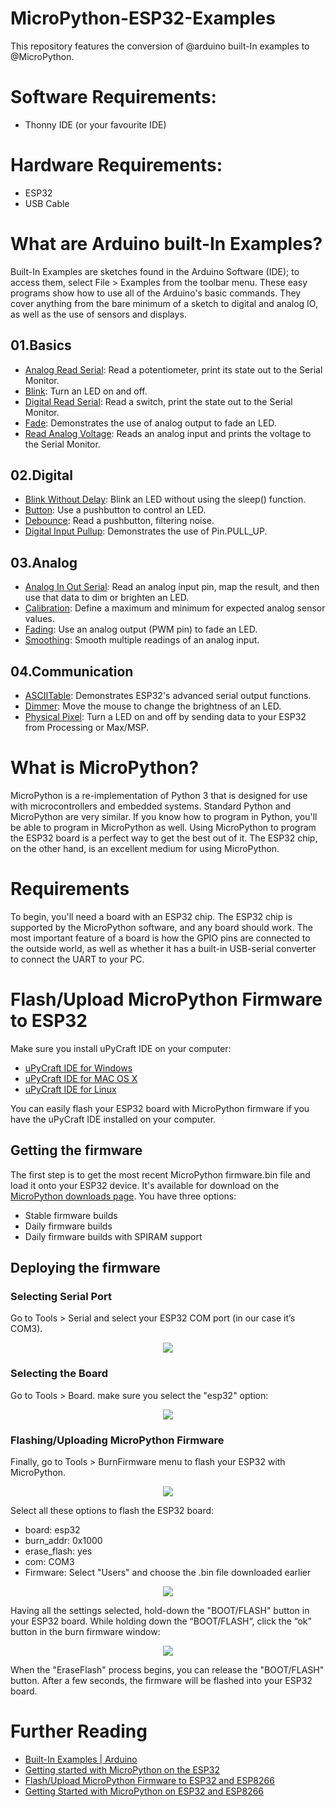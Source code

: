 # MicroPython-ESP32-Examples
This repository features the conversion of @arduino built-In examples to @MicroPython.

# Software Requirements:
- Thonny IDE (or your favourite IDE)

# Hardware Requirements:
- ESP32
- USB Cable

# What are Arduino built-In Examples?
Built-In Examples are sketches found in the Arduino Software (IDE); to access them, select File > Examples from the toolbar menu. These easy programs show how to use all of the Arduino's basic commands. They cover anything from the bare minimum of a sketch to digital and analog IO, as well as the use of sensors and displays.

## 01.Basics
- [Analog Read Serial](https://github.com/Hatem-Zehir/MicroPython-ESP32-Examples/blob/main/01.Basics/AnalogReadSerial.py): Read a potentiometer, print its state out to the Serial Monitor.
- [Blink](https://github.com/Hatem-Zehir/MicroPython-ESP32-Examples/blob/main/01.Basics/Blink.py): Turn an LED on and off.
- [Digital Read Serial](https://github.com/Hatem-Zehir/MicroPython-ESP32-Examples/blob/main/01.Basics/DigitalReadSerial.py): Read a switch, print the state out to the Serial Monitor.
- [Fade](https://github.com/Hatem-Zehir/MicroPython-ESP32-Examples/blob/main/01.Basics/Fade.py): Demonstrates the use of analog output to fade an LED.
- [Read Analog Voltage](https://github.com/Hatem-Zehir/MicroPython-ESP32-Examples/blob/main/01.Basics/ReadAnalogVoltage.py): Reads an analog input and prints the voltage to the Serial Monitor.

## 02.Digital
- [Blink Without Delay](https://github.com/Hatem-Zehir/MicroPython-ESP32-Examples/blob/main/02.Digital/BlinkWithoutDelay.py): Blink an LED without using the sleep() function.
- [Button](https://github.com/Hatem-Zehir/MicroPython-ESP32-Examples/blob/main/02.Digital/Button.py): Use a pushbutton to control an LED.
- [Debounce](https://github.com/Hatem-Zehir/MicroPython-ESP32-Examples/blob/main/02.Digital/Debounce.py): Read a pushbutton, filtering noise.
- [Digital Input Pullup](https://github.com/Hatem-Zehir/MicroPython-ESP32-Examples/blob/main/02.Digital/DigitalInputPullUp.py): Demonstrates the use of Pin.PULL_UP.

## 03.Analog
- [Analog In Out Serial](https://github.com/Hatem-Zehir/MicroPython-ESP32-Examples/blob/main/03.Analog/AnalogInOutSerial.py): Read an analog input pin, map the result, and then use that data to dim or brighten an LED.
- [Calibration](https://github.com/Hatem-Zehir/MicroPython-ESP32-Examples/blob/main/03.Analog/Calibration.py): Define a maximum and minimum for expected analog sensor values.
- [Fading](https://github.com/Hatem-Zehir/MicroPython-ESP32-Examples/blob/main/03.Analog/Fading.py): Use an analog output (PWM pin) to fade an LED.
- [Smoothing](https://github.com/Hatem-Zehir/MicroPython-ESP32-Examples/blob/main/03.Analog/Smoothing.py): Smooth multiple readings of an analog input.

## 04.Communication
- [ASCIITable](https://github.com/Hatem-Zehir/MicroPython-ESP32-Examples/blob/main/04.Communication/ASCIITable.py): Demonstrates ESP32's advanced serial output functions.
- [Dimmer](https://github.com/Hatem-Zehir/MicroPython-ESP32-Examples/blob/main/04.Communication/Dimmer.py): Move the mouse to change the brightness of an LED.
- [Physical Pixel](https://github.com/Hatem-Zehir/MicroPython-ESP32-Examples/blob/main/04.Communication/PhysicalPixel.py): Turn a LED on and off by sending data to your ESP32 from Processing or Max/MSP.

# What is MicroPython?
MicroPython is a re-implementation of Python 3 that is designed for use with microcontrollers and embedded systems. Standard Python and MicroPython are very similar. If you know how to program in Python, you'll be able to program in MicroPython as well.
Using MicroPython to program the ESP32 board is a perfect way to get the best out of it. The ESP32 chip, on the other hand, is an excellent medium for using MicroPython.

# Requirements
To begin, you'll need a board with an ESP32 chip. The ESP32 chip is supported by the MicroPython software, and any board should work. The most important feature of a board is how the GPIO pins are connected to the outside world, as well as whether it has a built-in USB-serial converter to connect the UART to your PC.

# Flash/Upload MicroPython Firmware to ESP32
Make sure you install uPyCraft IDE on your computer:
- [uPyCraft IDE for Windows](https://github.com/DFRobot/uPyCraft/raw/master/uPyCraft.exe)
- [uPyCraft IDE for MAC OS X](https://github.com/DFRobot/uPyCraft_src)
- [uPyCraft IDE for Linux](https://github.com/DFRobot/uPyCraft_src)

You can easily flash your ESP32 board with MicroPython firmware if you have the uPyCraft IDE installed on your computer.

## Getting the firmware
The first step is to get the most recent MicroPython firmware.bin file and load it onto your ESP32 device. It's available for download on the [MicroPython downloads page](https://micropython.org/download/esp32/). You have three options:
- Stable firmware builds
- Daily firmware builds
- Daily firmware builds with SPIRAM support

## Deploying the firmware
### Selecting Serial Port
Go to Tools > Serial and select your ESP32 COM port (in our case it’s COM3).

<p align="center">
  <img  src="https://github.com/Hatem-Zehir/MicroPython-ESP32-Examples/blob/main/assets/uPyCraft-IDE-Select-Serial-Port-COM3.png">
</p>

### Selecting the Board
Go to Tools > Board. make sure you select the "esp32" option:

<p align="center">
  <img  src="https://github.com/Hatem-Zehir/MicroPython-ESP32-Examples/blob/main/assets/uPyCraft-IDE-Select-Board-ESP32.png">
</p>

### Flashing/Uploading MicroPython Firmware
Finally, go to Tools > BurnFirmware menu to flash your ESP32 with MicroPython.

<p align="center">
  <img  src="https://github.com/Hatem-Zehir/MicroPython-ESP32-Examples/blob/main/assets/uPyCraft-IDE-Tools-burn-Firmware.png">
</p>

Select all these options to flash the ESP32 board:
* board: esp32
* burn_addr: 0x1000
* erase_flash: yes
* com: COM3
* Firmware: Select "Users" and choose the .bin file downloaded earlier

<p align="center">
  <img  src="https://github.com/Hatem-Zehir/MicroPython-ESP32-Examples/blob/main/assets/flash-firmware-esp32-prepare.png">
</p>

Having all the settings selected, hold-down the "BOOT/FLASH" button in your ESP32 board. While holding down the “BOOT/FLASH“, click the “ok” button in the burn firmware window:

<p align="center">
  <img  src="https://github.com/Hatem-Zehir/MicroPython-ESP32-Examples/blob/main/assets/OK-update-firmware-esp32.png">
</p>

When the "EraseFlash" process begins, you can release the "BOOT/FLASH" button. After a few seconds, the firmware will be flashed into your ESP32 board.

# Further Reading
- [Built-In Examples | Arduino](https://www.arduino.cc/en/Tutorial/BuiltInExamples)
- [Getting started with MicroPython on the ESP32](https://docs.micropython.org/en/latest/esp32/tutorial/intro.html)
- [Flash/Upload MicroPython Firmware to ESP32 and ESP8266](https://randomnerdtutorials.com/flash-upload-micropython-firmware-esp32-esp8266/)
- [Getting Started with MicroPython on ESP32 and ESP8266](https://randomnerdtutorials.com/getting-started-micropython-esp32-esp8266/)
